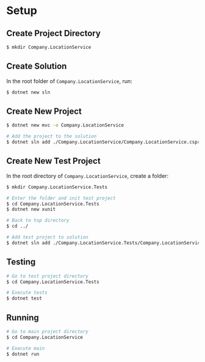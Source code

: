 # Setup


## Create Project Directory

```bash
$ mkdir Company.LocationService
```

## Create Solution

In the root folder of `Company.LocationService`, run:

```bash
$ dotnet new sln
```

## Create New Project

```bash
$ dotnet new mvc -o Company.LocationService

# Add the project to the solution
$ dotnet sln add ./Company.LocationService/Company.LocationService.csproj
```

## Create New Test Project

In the root directory of `Company.LocationService`, create a folder:
```bash
$ mkdir Company.LocationService.Tests

# Enter the folder and init test project
$ cd Company.LocationService.Tests
$ dotnet new xunit

# Back to top directory
$ cd ../

# Add test project to solution
$ dotnet sln add ./Company.LocationService.Tests/Company.LocationService.Tests.csproj
```

## Testing

```bash
# Go to test project directory
$ cd Company.LocationService.Tests

# Execute tests
$ dotnet test
```

## Running

```bash
# Go to main project directory
$ cd Company.LocationService

# Execute main
$ dotnet run
```